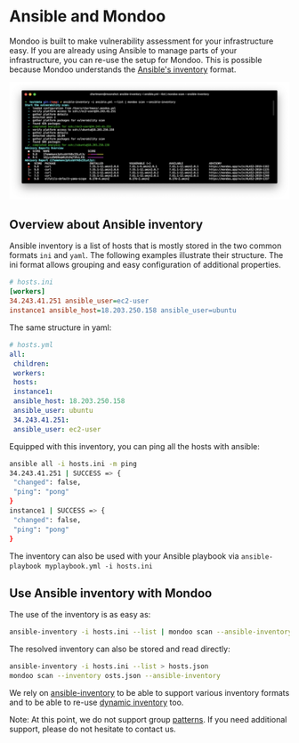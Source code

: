 # Ansible and Mondoo

Mondoo is built to make vulnerability assessment for your infrastructure easy. If you are already using Ansible to manage parts of your infrastructure, you can re-use the setup for Mondoo. This is possible because Mondoo understands the [Ansible's inventory](https://docs.ansible.com/ansible/latest/user_guide/intro_inventory.html) format.

![Mondoo using Ansible inventory](../../assets/ansible-inventory.png)

## Overview about Ansible inventory

Ansible inventory is a list of hosts that is mostly stored in the two common formats `ini` and `yaml`. The following examples illustrate their structure. The ini format allows grouping and easy configuration of additional properties.

```ini
# hosts.ini
[workers]
34.243.41.251 ansible_user=ec2-user
instance1 ansible_host=18.203.250.158 ansible_user=ubuntu
```

The same structure in yaml:

```yml
# hosts.yml
all:
 children:
 workers:
 hosts:
 instance1:
 ansible_host: 18.203.250.158
 ansible_user: ubuntu
 34.243.41.251:
 ansible_user: ec2-user
```

Equipped with this inventory, you can ping all the hosts with ansible:

```bash
ansible all -i hosts.ini -m ping
34.243.41.251 | SUCCESS => {
 "changed": false, 
 "ping": "pong"
}
instance1 | SUCCESS => {
 "changed": false, 
 "ping": "pong"
}
```

The inventory can also be used with your Ansible playbook via `ansible-playbook myplaybook.yml -i hosts.ini`

## Use Ansible inventory with Mondoo

The use of the inventory is as easy as:

```bash
ansible-inventory -i hosts.ini --list | mondoo scan --ansible-inventory
```

The resolved inventory can also be stored and read directly:

```bash
ansible-inventory -i hosts.ini --list > hosts.json
mondoo scan --inventory osts.json --ansible-inventory
```

We rely on [ansible-inventory](https://docs.ansible.com/ansible/latest/cli/ansible-inventory.html) to be able to support various inventory formats and to be able to re-use [dynamic inventory](https://docs.ansible.com/ansible/latest/user_guide/intro_dynamic_inventory.html) too.

Note: At this point, we do not support group [patterns](https://docs.ansible.com/ansible/latest/user_guide/intro_patterns.html). If you need additional support, please do not hesitate to contact us.